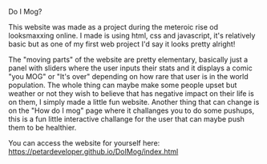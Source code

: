 Do I Mog? 

This website was made as a project during the meteroic rise od looksmaxxing online. 
I made is using html, css and javascript, it's relatively basic but as one of my first web project I'd say it looks pretty alright!

The "moving parts" of the website are pretty elementary, basically just a panel with sliders where the user inputs their stats and it displays a comic "you MOG" or "It's over" depending on how rare that user is in the world population.
The whole thing can maybe make some people upset but weather or not they wish to believe that has negative impact on their life is on them, I simply made a little fun website.
Another thing that can change is on the "How do I mog" page where it challanges you to do some pushups, this is a fun little interactive challange for the user that can maybe push them to be healthier.

You can access the website for yourself here: https://petardeveloper.github.io/DoIMog/index.html
